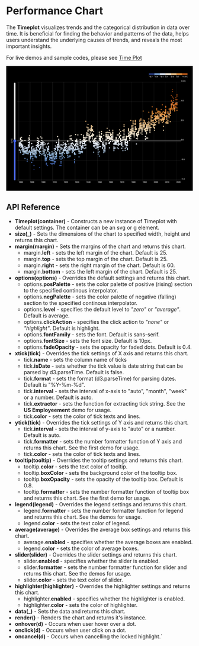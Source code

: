 # Performance Chart


The **Timeplot** visualizes trends and the categorical distribution in data over time. It is beneficial for finding the behavior and patterns of the data, helps users understand the underlying causes of trends, and reveals the most important insights.

For live demos and sample codes, please see [Time Plot](https://observablehq.com/@analyzer2004/time-plot)

<img src="https://github.com/analyzer2004/timeplot/blob/master/images/cover.png" width="768">

## API Reference
* **Timeplot(container)** - Constructs a new instance of Timeplot with default settings. The container can be an svg or g element.
* **size(_)** - Sets the dimensions of the chart to specified width, height and returns this chart.
* **margin(margin)** - Sets the margins of the chart and returns this chart.
  * margin.**left** - sets the left margin of the chart. Default is 25.
  * margin.**top** - sets the top margin of the chart. Default is 25.
  * margin.**right** - sets the right margin of the chart. Default is 60.
  * margin.**bottom** - sets the left margin of the chart. Default is 25.
* **options(options)** - Overrides the default settings and returns this chart.
  * options.**posPalette** - sets the color palette of positive (rising) section to the specified continous interpolator.
  * options.**negPalette** - sets the color palette of negative (falling) section to the specified continous interpolator.
  * options.**level** - specifies the default level to *"zero"* or *"average"*. Default is average.
  * options.**clickAction** - specifies the click action to *"none"* or *"highlight"*. Default is highlight.
  * options.**fontFamily** - sets the font. Default is sans-serif.
  * options.**fontSize** - sets the font size. Default is 10px.
  * options.**fadeOpacity** - sets the opacity for faded dots. Default is 0.4.
* **xtick(tick)** - Overrides the tick settings of X axis and returns this chart.
  * tick.**name** - sets the column name of ticks
  * tick.**isDate** - sets whether the tick value is date string that can be parsed by d3.parseTime. Default is false.
  * tick.**format** - sets the format (d3.parseTime) for parsing dates. Default is "%Y-%m-%d".
  * tick.**interval** - sets the interval of x-axis to "auto", "month", "week" or a number. Default is auto.
  * tick.**extractor** - sets the function for extracting tick string. See the **US Employeement** demo for usage.
  * tick.**color** - sets the color of tick texts and lines.
* **ytick(tick)** - Overrides the tick settings of Y axis and returns this chart.
  * tick.**interval** - sets the interval of y-axis to "auto" or a number. Default is auto.
  * tick.**formatter** - sets the number formatter function of Y axis and returns this chart. See the first demo for usage.
  * tick.**color** - sets the color of tick texts and lines.
* **tooltip(tooltip)** - Overrides the tooltip settings and returns this chart.
  * tooltip.**color** - sets the text color of tooltip.
  * tooltip.**boxColor** - sets the background color of the tooltip box.
  * tooltip.**boxOpacity** - sets the opacity of the tooltip box. Default is 0.8.
  * tooltip.**formatter** - sets the number formatter function of tooltip box and returns this chart. See the first demo for usage.
* **legend(legend)** - Overrides the legend settings and returns this chart.
  * legend.**formatter** - sets the number formatter function for legend and returns this chart. See the demos for usage.
  * legend.**color** - sets the text color of legend.
* **average(average)** - Overrides the average box settings and returns this chart.
  * average.**enabled** - specifies whether the average boxes are enabled.
  * legend.**color** - sets the color of average boxes.  
* **slider(slider)** - Overrides the slider settings and returns this chart.
  * slider.**enabled** - specifies whether the slider is enabled. 
  * slider.**formatter** - sets the number formatter function for slider and returns this chart. See the demos for usage.
  * slider.**color** - sets the text color of slider.
* **highlighter(highlighter)** - Overrides the highlighter settings and returns this chart.
  * highlighter.**enabled** - specifies whether the highlighter is enabled. 
  * highlighter.**color** - sets the color of highlighter.
* **data(_)** - Sets the data and returns this chart.
* **render()** - Renders the chart and returns it's instance.
* **onhover(d)** - Occurs when user hover over a dot.
* **onclick(d)** - Occurs when user click on a dot.
* **oncancel(d)** - Occurs when cancelling the locked highlight.`